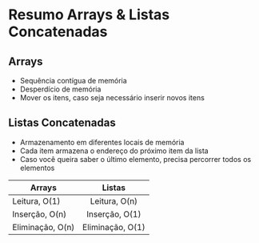 # Resumo Arrays & Listas Concatenadas

## Arrays
- Sequência contígua de memória
- Desperdício de memória
- Mover os itens, caso seja necessário inserir novos itens

## Listas Concatenadas
- Armazenamento em diferentes locais de memória
- Cada item armazena o endereço do próximo item da lista
- Caso você queira saber o último elemento, precisa percorrer todos os elementos

| Arrays | Listas |
|----------|:--------:|
| Leitura, O(1) | Leitura, O(n) |
| Inserção, O(n) | Inserção, O(1) |
| Eliminação, O(n) | Eliminação, O(1) |